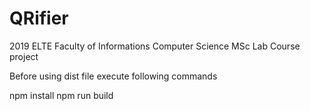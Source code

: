 # QRifier
2019 ELTE Faculty of Informations Computer Science MSc Lab Course project

Before using dist file execute following commands

npm install
npm run build
